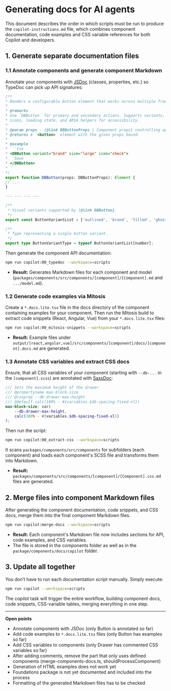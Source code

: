 # Generating docs for AI agents

This document describes the order in which scripts must be run to produce the `copilot-instructions.md` file,
which combines component documentation, code examples and CSS variable references for both Copilot and developers.

## 1. Generate separate documentation files

### 1.1 Annotate components and generate component Markdown

Annotate your components with [JSDoc](https://jsdoc.app/) (classes, properties, etc.) so TypeDoc can pick up API signatures:

````ts
/**
* Renders a configurable button element that works across multiple frameworks.
*
* @remarks
* Use `DBButton` for primary and secondary actions. Supports variants, sizes,
* icons, loading state, and ARIA helpers for accessibility.
*
* @param props - {@link DBButtonProps | Component props} controlling appearance and behavior.
* @returns A `<button>` element with the given props bound.
*
* @example
* ```tsx
* <DBButton variant="brand" size="large" icon="check">
*   Save
* </DBButton>
* ```
*/
export function DBButton(props: DBButtonProps): Element {
// ...
}

--- --- --- ---

/**
 * Visual variants supported by {@link DBButton}.
 */
export const ButtonVariantList = ['outlined', 'brand', 'filled', 'ghost'] as const;

/**
 * Type representing a single button variant.
 */
export type ButtonVariantType = typeof ButtonVariantList[number];
````

Then generate the component API documentation:

```bash
npm run copilot:00_typedoc --workspace=scripts
```

- **Result:** Generates Markdown files for each component and model (`packages/components/src/components/[component]/[Component].md` and `.../model.md`).

### 1.2 Generate code examples via Mitosis

Create a `*.docs.lite.tsx` file in the docs directory of the component containing examples for your component.
Then run the Mitosis build to extract code snippets (React, Angular, Vue) from your `*.docs.lite.tsx` files:

```bash
npm run copilot:00_mitosis-snippets --workspace=scripts
```

- **Result:** Example files under `output/[react,angular,vue]/src/components/[component]/docs/[component].docs.md` are generated.

### 1.3 Annotate CSS variables and extract CSS docs

Ensure, that all CSS variables of your component (starting with `--db-...` in the `[component].scss`) are annotated with [SassDoc](http://sassdoc.com/):

```scss
/// Sets the maximum height of the drawer
/// @propertyname max-block-size
/// @cssprop --db-drawer-max-height
/// @default calc(100% - #{variables.$db-spacing-fixed-xl})
max-block-size: var(
	--db-drawer-max-height,
	calc(100% - #{variables.$db-spacing-fixed-xl})
);
```

Then run the script:

```bash
npm run copilot:00_extract-css --workspace=scripts
```

It scans `packages/components/src/components` for subfolders (each component) and loads each
component's SCSS file and transforms them into Markdown.

- **Result:** `packages/components/src/components/[component]/[Component].css.md` files are generated.

## 2. Merge files into component Markdown files

After generating the component documentation, code snippets, and CSS docs, merge them into the final component Markdown files.

```bash
npm run copilot:merge-docs --workspace=scripts
```

- **Result:** Each component's Markdown file now includes sections for API, code examples, and CSS variables.
- The file is stored in the components folder as well as in the `package/components/docs/copilot` folder.

## 3. Update all together

You don’t have to run each documentation script manually. Simply execute:

```bash
npm run copilot --workspace=scripts
```

The copilot task will trigger the entire workflow, building component docs, code snippets, CSS-variable tables, merging everything in one step.

---

**Open points**

- Annotate components with JSDoc (only Button is annotated so far)
- Add code examples to `*.docs.lite.tsx` files (only Button has examples so far)
- Add CSS variables to components (only Drawer has commented CSS variables so far)
- After adding comments, remove the part that only uses defined components (merge-components-docs.ts, shouldProcessComponent)
- Generation of HTML examples does not work yet
- Foundations package is not yet documented and included into the process
- Formatting of the generated Markdown files has to be checked
